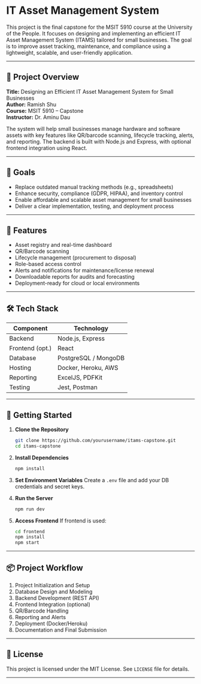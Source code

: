 # IT Asset Management System

This project is the final capstone for the MSIT 5910 course at the University of the People. It focuses on designing and implementing an efficient IT Asset Management System (ITAMS) tailored for small businesses. The goal is to improve asset tracking, maintenance, and compliance using a lightweight, scalable, and user-friendly application.

---

## 🧠 Project Overview

**Title:** Designing an Efficient IT Asset Management System for Small Businesses  
**Author:** Ramish Shu  
**Course:** MSIT 5910 – Capstone  
**Instructor:** Dr. Aminu Dau  

The system will help small businesses manage hardware and software assets with key features like QR/barcode scanning, lifecycle tracking, alerts, and reporting. The backend is built with Node.js and Express, with optional frontend integration using React.

---

## 🎯 Goals

- Replace outdated manual tracking methods (e.g., spreadsheets)
- Enhance security, compliance (GDPR, HIPAA), and inventory control
- Enable affordable and scalable asset management for small businesses
- Deliver a clear implementation, testing, and deployment process

---

## 🔧 Features

- Asset registry and real-time dashboard
- QR/Barcode scanning
- Lifecycle management (procurement to disposal)
- Role-based access control
- Alerts and notifications for maintenance/license renewal
- Downloadable reports for audits and forecasting
- Deployment-ready for cloud or local environments

---

## 🛠 Tech Stack

| Component       | Technology             |
|----------------|------------------------|
| Backend         | Node.js, Express       |
| Frontend (opt.) | React                  |
| Database        | PostgreSQL / MongoDB   |
| Hosting         | Docker, Heroku, AWS    |
| Reporting       | ExcelJS, PDFKit        |
| Testing         | Jest, Postman          |

---

## 🚀 Getting Started

1. **Clone the Repository**
   ```bash
   git clone https://github.com/yourusername/itams-capstone.git
   cd itams-capstone
   ```

2. **Install Dependencies**
   ```bash
   npm install
   ```

3. **Set Environment Variables**
   Create a `.env` file and add your DB credentials and secret keys.

4. **Run the Server**
   ```bash
   npm run dev
   ```

5. **Access Frontend**
   If frontend is used:
   ```bash
   cd frontend
   npm install
   npm start
   ```

---

## 📦 Project Workflow

1. Project Initialization and Setup
2. Database Design and Modeling
3. Backend Development (REST API)
4. Frontend Integration (optional)
5. QR/Barcode Handling
6. Reporting and Alerts
7. Deployment (Docker/Heroku)
8. Documentation and Final Submission

---

## 📄 License

This project is licensed under the MIT License. See `LICENSE` file for details.

---


